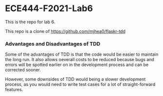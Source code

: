 # ECE444-F2021-Lab6

This is the repo for lab 6.

This repo is a clone of https://github.com/mjhea0/flaskr-tdd

### Advantages and Disadvantages of TDD

Some of the advantages of TDD is that the code would be easier to maintain the long run. It also allows oeverall costs to be reduced because bugs and errors will be spotted earlier on in the development process and can be corrected sooner. 

However, some downsides of TDD would being a slower development process, as you would need to write test cases for a lot of straight-forward features. 
